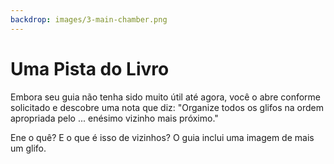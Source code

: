 ```yaml
---
backdrop: images/3-main-chamber.png
---
```


# Uma Pista do Livro

Embora seu guia não tenha sido muito útil até agora, você o abre conforme solicitado e descobre uma nota que diz: "Organize todos os glifos na ordem apropriada pelo ... enésimo vizinho mais próximo."

Ene o quê? E o que é isso de vizinhos? O guia inclui uma imagem de mais um glifo.

<Item id="15" />

<Page url="599" instructions="Você clica no URL que aparece ao lado da imagem do glifo para saber mais sobre esses vizinhos e sua classificação. Parece que você precisa reorganizar os glifos quebrados no friso de acordo com sua 'casa'." action="Continuar" condition="15" />
